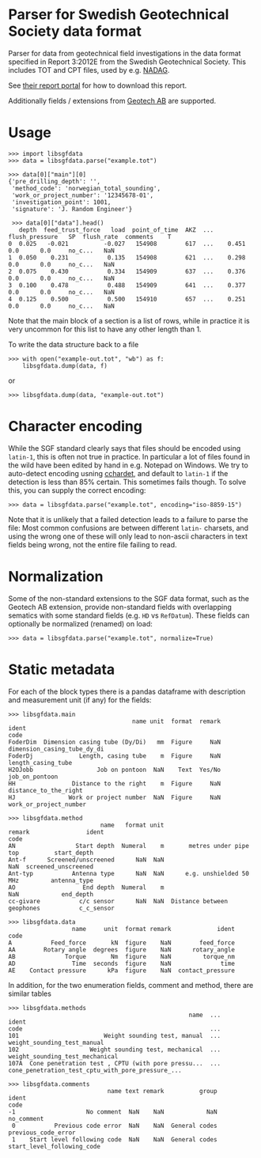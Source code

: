 # Parser for Swedish Geotechnical Society data format

Parser for data from geotechnical field investigations in the data
format specified in Report 3:2012E from the Swedish Geotechnical
Society. This includes TOT and CPT files, used by e.g.
[NADAG](http://geo.ngu.no/kart/nadag/).

See [their report
portal](http://www.sgf.net/web/page.aspx?refid=2678) for how to
download this report.

Additionally fields / extensions from [Geotech
AB](https://static1.squarespace.com/static/565c5cc1e4b05079e4c0fcfb/t/587c984bbf629abac09d265f/1484560476906/6-SWE-CPT-LOG-v5.xx.pdf)
are supported.

# Usage

    >>> import libsgfdata
    >>> data = libsgfdata.parse("example.tot")
    
    >>> data[0]["main"][0]
    {'pre_drilling_depth': '',
     'method_code': 'norwegian_total_sounding',
     'work_or_project_number': '12345678-01',
     'investigation_point': 1001,
     'signature': 'J. Random Engineer'}
     
     >>> data[0]["data"].head()
       depth  feed_trust_force   load  point_of_time  AKZ  ...  flush_pressure   SP  flush_rate  comments    T
    0  0.025   -0.021          -0.027   154908        617  ...    0.451         0.0      0.0     no_c...   NaN
    1  0.050    0.231           0.135   154908        621  ...    0.298         0.0      0.0     no_c...   NaN
    2  0.075    0.430           0.334   154909        637  ...    0.376         0.0      0.0     no_c...   NaN
    3  0.100    0.478           0.488   154909        641  ...    0.377         0.0      0.0     no_c...   NaN
    4  0.125    0.500           0.500   154910        657  ...    0.251         0.0      0.0     no_c...   NaN

Note that the main block of a section is a list of rows, while in
practice it is very uncommon for this list to have any other length
than 1.

To write the data structure back to a file

    >>> with open("example-out.tot", "wb") as f:
        libsgfdata.dump(data, f)

or

    >>> libsgfdata.dump(data, "example-out.tot")

# Character encoding

While the SGF standard clearly says that files should be encoded using `latin-1`, this is often not true in practice. In particular a lot of files found in the wild have been edited by hand in e.g. Notepad on Windows. We try to auto-detect encoding usning [cchardet](https://github.com/PyYoshi/cChardet), and default to `latin-1` if the detection is less than 85% certain. This sometimes fails though. To solve this, you can supply the correct encoding:

    >>> data = libsgfdata.parse("example.tot", encoding="iso-8859-15")

Note that it is unlikely that a failed detection leads to a failure to parse the file: Most common confusions are between different `latin-` charsets, and using the wrong one of these will only lead to non-ascii characters in text fields being wrong, not the entire file failing to read.

# Normalization

Some of the non-standard extensions to the SGF data format, such as the Geotech AB extension, provide non-standard fields with overlapping sematics with some standard fields (e.g. `HD` vs `RefDatum`). These fields can optionally be normalized (renamed) on load:

    >>> data = libsgfdata.parse("example.tot", normalize=True)

# Static metadata

For each of the block types there is a pandas dataframe with
description and measurement unit (if any) for the fields:

    >>> libsgfdata.main
                                       name unit  format  remark                        ident
    code                                                                                     
    FoderDim  Dimension casing tube (Dy/Di)   mm  Figure     NaN  dimension_casing_tube_dy_di
    FoderDj             Length, casing tube    m  Figure     NaN           length_casing_tube
    H2OJobb                  Job on pontoon  NaN    Text  Yes/No               job_on_pontoon
    HH                Distance to the right    m  Figure     NaN        distance_to_the_right
    HJ               Work or project number  NaN  Figure     NaN       work_or_project_number

    >>> libsgfdata.method
                              name   format unit                      remark                ident
    code                                                                                         
    AN                 Start depth  Numeral    m       metres under pipe top          start_depth
    Ant-f      Screened/unscreened      NaN  NaN                         NaN  screened_unscreened
    Ant-typ           Antenna type      NaN  NaN      e.g. unshielded 50 MHz         antenna_type
    AO                   End depth  Numeral    m                         NaN            end_depth
    cc-givare           c/c sensor      NaN  NaN  Distance between geophones           c_c_sensor

    >>> libsgfdata.data
                      name     unit  format remark             ident
    code                                                            
    A           Feed_force       kN  figure    NaN        feed_force
    AA        Rotary angle  degrees  figure    NaN      rotary_angle
    AB              Torque       Nm  figure    NaN         torque_nm
    AD                Time  seconds  figure    NaN              time
    AE    Contact pressure      kPa  figure    NaN  contact_pressure

In addition, for the two enumeration fields, comment and method, there are similar tables


    >>> libsgfdata.methods
                                                       name  ...                                              ident
    code                                                     ...                                                   
    101                        Weight sounding test, manual  ...                        weight_sounding_test_manual
    102                    Weight sounding test, mechanical  ...                    weight_sounding_test_mechanical
    107A  Cone penetration test , CPTU (with pore pressu...  ...  cone_penetration_test_cptu_with_pore_pressure_...

    >>> libsgfdata.comments
                                name text remark          group                       ident
    code                                                                                   
    -1                    No comment  NaN    NaN            NaN                  no_comment
     0           Previous code error  NaN    NaN  General codes         previous_code_error
     1    Start level following code  NaN    NaN  General codes  start_level_following_code
